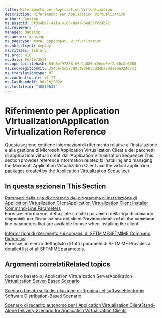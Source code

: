 ```yaml
---
title: Riferimento per Application Virtualization
description: Riferimento per Application Virtualization
author: dansimp
ms.assetid: 5f994be7-41fa-416b-8a4c-6ed52fcd9b72
ms.reviewer: ''
manager: dansimp
ms.author: dansimp
ms.pagetype: mdop, appcompat, virtualization
ms.mktglfcycl: deploy
ms.sitesec: library
ms.prod: w10
ms.date: 06/16/2016
ms.openlocfilehash: 84e8e797888f63d9a080bc56cd0ef2a36c2f6068
ms.sourcegitcommit: 354664bc527d93f80687cd2eba70d1eea024c7c3
ms.translationtype: MT
ms.contentlocale: it-IT
ms.lasthandoff: 06/26/2020
ms.locfileid: "10819635"
---
```

# <span data-ttu-id="ef0f0-103">Riferimento per Application Virtualization</span><span class="sxs-lookup"><span data-stu-id="ef0f0-103">Application Virtualization Reference</span></span>


<span data-ttu-id="ef0f0-104">Questa sezione contiene informazioni di riferimento relative all'installazione e alla gestione di Microsoft Application Virtualization Client e dei pacchetti di applicazioni virtuali creati dall'Application Virtualization Sequencer.</span><span class="sxs-lookup"><span data-stu-id="ef0f0-104">This section provides reference information related to installing and managing the Microsoft Application Virtualization Client and the virtual application packages created by the Application Virtualization Sequencer.</span></span>

## <span data-ttu-id="ef0f0-105">In questa sezione</span><span class="sxs-lookup"><span data-stu-id="ef0f0-105">In This Section</span></span>


<a href="" id="application-virtualization-client-installer-command-line-parameters"></a>[<span data-ttu-id="ef0f0-106">Parametri della riga di comando del programma di installazione di Application Virtualization Client</span><span class="sxs-lookup"><span data-stu-id="ef0f0-106">Application Virtualization Client Installer Command-Line Parameters</span></span>](application-virtualization-client-installer-command-line-parameters.md)  
<span data-ttu-id="ef0f0-107">Fornisce informazioni dettagliate su tutti i parametri della riga di comando disponibili per l'installazione del client.</span><span class="sxs-lookup"><span data-stu-id="ef0f0-107">Provides details of all the command-line parameters that are available for use when installing the client.</span></span>

<a href="" id="sftmime--command-reference"></a>[<span data-ttu-id="ef0f0-108">Informazioni di riferimento sui comandi di SFTMIME</span><span class="sxs-lookup"><span data-stu-id="ef0f0-108">SFTMIME Command Reference</span></span>](sftmime--command-reference.md)  
<span data-ttu-id="ef0f0-109">Fornisce un elenco dettagliato di tutti i parametri di SFTMIME.</span><span class="sxs-lookup"><span data-stu-id="ef0f0-109">Provides a detailed list of all SFTMIME parameters.</span></span>

## <span data-ttu-id="ef0f0-110">Argomenti correlati</span><span class="sxs-lookup"><span data-stu-id="ef0f0-110">Related topics</span></span>


[<span data-ttu-id="ef0f0-111">Scenario basato su Application Virtualization Server</span><span class="sxs-lookup"><span data-stu-id="ef0f0-111">Application Virtualization Server-Based Scenario</span></span>](application-virtualization-server-based-scenario.md)

[<span data-ttu-id="ef0f0-112">Scenario basato sulla distribuzione elettronica del software</span><span class="sxs-lookup"><span data-stu-id="ef0f0-112">Electronic Software Distribution-Based Scenario</span></span>](electronic-software-distribution-based-scenario.md)

[<span data-ttu-id="ef0f0-113">Scenario di recapito autonomo per i Application Virtualization Client</span><span class="sxs-lookup"><span data-stu-id="ef0f0-113">Stand-Alone Delivery Scenario for Application Virtualization Clients</span></span>](stand-alone-delivery-scenario-for-application-virtualization-clients.md)

 

 





